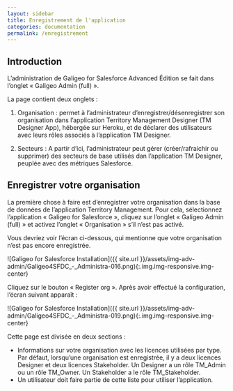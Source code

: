 ```yaml
---
layout: sidebar
title: Enregistrement de l'application
categories: documentation
permalink: /enregistrement
---
```


## Introduction

L’administration de Galigeo for Salesforce Advanced Édition se fait dans l’onglet « Galigeo Admin (full) ».

La page contient deux onglets :

1. Organisation : permet à l’administrateur d’enregistrer/désenregistrer son organisation dans l’application Territory Management Designer (TM Designer App), hébergée sur Heroku, et de déclarer des utilisateurs avec leurs rôles associés à l’application TM Designer.

2. Secteurs : A partir d’ici, l’administrateur peut gérer (créer/rafraichir ou supprimer) des secteurs de base utilisés dan l’application TM Designer, peuplée avec des métriques Salesforce.


## Enregistrer votre organisation

La première chose à faire est d’enregistrer votre organisation dans la base de données de l’application Territory Management. Pour cela, sélectionnez l’application « Galigeo for Salesforce », cliquez sur l’onglet « Galigeo Admin (full) » et activez l’onglet « Organisation » s’il n’est pas activé.

Vous devriez voir l’écran ci-dessous, qui mentionne que votre organisation n’est pas encore enregistrée.

![Galigeo for Salesforce Installation]({{ site.url }}/assets/img-adv-admin/Galigeo4SFDC_-_Administra-016.png){:.img.img-responsive.img-center}

Cliquez sur le bouton « Register org ». Après avoir effectué la configuration, l’écran suivant apparaît :

![Galigeo for Salesforce Installation]({{ site.url }}/assets/img-adv-admin/Galigeo4SFDC_-_Administra-019.png){:.img.img-responsive.img-center}

Cette page est divisée en deux sections :

- Informations sur votre organisation avec les licences utilisées par type. Par défaut, lorsqu’une organisation est enregistrée, il y a deux licences Designer et deux licences Stakeholder. Un Designer a un rôle TM_Admin ou un rôle TM_Owner. Un Stakeholder a le rôle TM_Stakeholder.
- Un utilisateur doit faire partie de cette liste pour utiliser l’application.